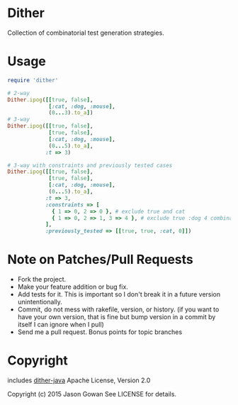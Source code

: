 # Dither
Collection of combinatorial test generation strategies.

# Usage

```ruby
require 'dither'

# 2-way
Dither.ipog([[true, false],
             [:cat, :dog, :mouse],
             (0...3).to_a])
# 3-way
Dither.ipog([[true, false],
             [true, false],
             [:cat, :dog, :mouse],
             (0...5).to_a],
            :t => 3)

# 3-way with constraints and previously tested cases
Dither.ipog([[true, false],
             [true, false],
             [:cat, :dog, :mouse],
             (0...5).to_a],
            :t => 3,
            :constraints => [
              { 1 => 0, 2 => 0 }, # exclude true and cat
              { 1 => 0, 2 => 1, 3 => 4 }, # exclude true :dog 4 combinations
            ],
			:previously_tested => [[true, true, :cat, 0]])

```

# Note on Patches/Pull Requests

* Fork the project.
* Make your feature addition or bug fix.
* Add tests for it. This is important so I don't break it in a
  future version unintentionally.
* Commit, do not mess with rakefile, version, or history.
  (if you want to have your own version, that is fine but bump version in a commit by itself I can ignore when I pull)
* Send me a pull request. Bonus points for topic branches

# Copyright
includes [dither-java](https://github.com/jesg/dither-java) Apache License, Version 2.0

Copyright (c) 2015 Jason Gowan See LICENSE for details.
